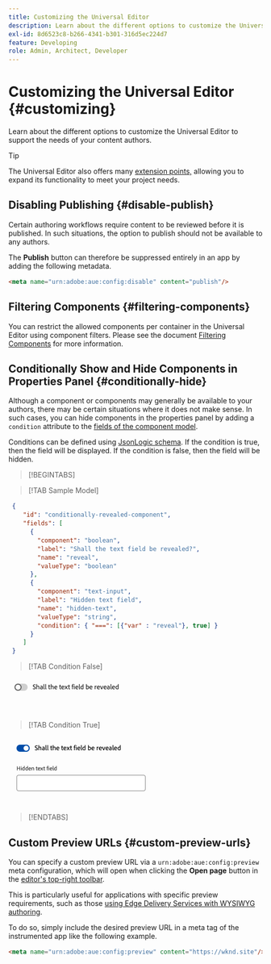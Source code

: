 ```yaml
---
title: Customizing the Universal Editor
description: Learn about the different options to customize the Universal Editor to support the needs of your content authors.
exl-id: 8d6523c8-b266-4341-b301-316d5ec224d7
feature: Developing
role: Admin, Architect, Developer
---
```


# Customizing the Universal Editor {#customizing}

Learn about the different options to customize the Universal Editor to support the needs of your content authors.

>[!TIP]
>
>The Universal Editor also offers many [extension points,](/help/implementing/universal-editor/extending.md) allowing you to expand its functionality to meet your project needs.

## Disabling Publishing {#disable-publish}

Certain authoring workflows require content to be reviewed before it is published. In such situations, the option to publish should not be available to any authors.

The **Publish** button can therefore be suppressed entirely in an app by adding the following metadata.

```html
<meta name="urn:adobe:aue:config:disable" content="publish"/>
```

## Filtering Components {#filtering-components}

You can restrict the allowed components per container in the Universal Editor using component filters. Please see the document [Filtering Components](/help/implementing/universal-editor/filtering.md) for more information.

## Conditionally Show and Hide Components in Properties Panel {#conditionally-hide}

Although a component or components may generally be available to your authors, there may be certain situations where it does not make sense. In such cases, you can hide components in the properties panel by adding a `condition` attribute to the [fields of the component model](/help/implementing/universal-editor/field-types.md#fields).

Conditions can be defined using [JsonLogic schema](https://jsonlogic.com/). If the condition is true, then the field will be displayed. If the condition is false, then the field will be hidden.

>[!BEGINTABS]

>[!TAB Sample Model]

```json
 {
    "id": "conditionally-revealed-component",
    "fields": [
      {
        "component": "boolean",
        "label": "Shall the text field be revealed?",
        "name": "reveal",
        "valueType": "boolean"
      },
      {
        "component": "text-input",
        "label": "Hidden text field",
        "name": "hidden-text",
        "valueType": "string",
        "condition": { "===": [{"var" : "reveal"}, true] }
      }
    ]
 }
```

>[!TAB Condition False]

![Hidden text field](assets/hidden.png)

>[!TAB Condition True]

![Shown text field](assets/shown.png)

>[!ENDTABS]

## Custom Preview URLs {#custom-preview-urls}

You can specify a custom preview URL via a `urn:adobe:aue:config:preview` meta configuration, which will open when clicking the **Open page** button in the [editor's top-right toolbar](/help/sites-cloud/authoring/universal-editor/navigation.md#universal-editor-toolbar).

This is particularly useful for applications with specific preview requirements, such as those [using Edge Delivery Services with WYSIWYG authoring](/help/edge/wysiwyg-authoring/authoring.md).

To do so, simply include the desired preview URL in a meta tag of the instrumented app like the following example.

```html
<meta name="urn:adobe:aue:config:preview" content="https://wknd.site"/>
```
